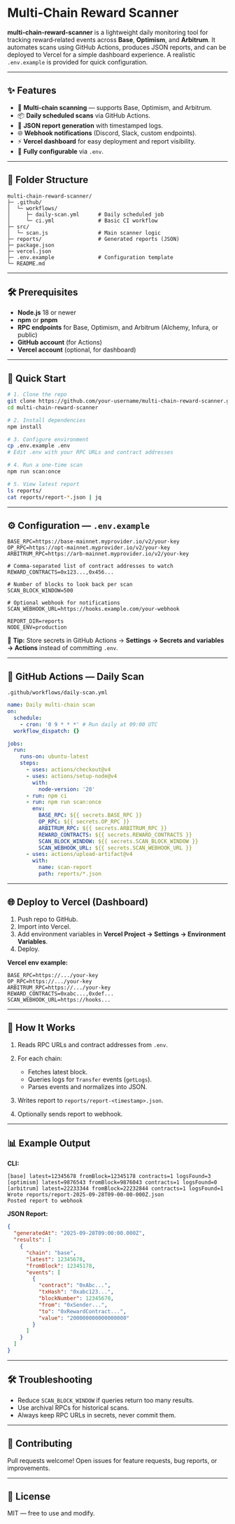 # Multi‑Chain Reward Scanner

**multi-chain-reward-scanner** is a lightweight daily monitoring tool for tracking reward‑related events across **Base**, **Optimism**, and **Arbitrum**. It automates scans using GitHub Actions, produces JSON reports, and can be deployed to Vercel for a simple dashboard experience. A realistic `.env.example` is provided for quick configuration.

---

## ✨ Features

* 🔗 **Multi‑chain scanning** — supports Base, Optimism, and Arbitrum.
* 📦 **Daily scheduled scans** via GitHub Actions.
* 📝 **JSON report generation** with timestamped logs.
* 🌐 **Webhook notifications** (Discord, Slack, custom endpoints).
* ⚡ **Vercel dashboard** for easy deployment and report visibility.
* 🔧 **Fully configurable** via `.env`.

---

## 📂 Folder Structure

```
multi-chain-reward-scanner/
├─ .github/
│  └─ workflows/
│     ├─ daily-scan.yml      # Daily scheduled job
│     └─ ci.yml              # Basic CI workflow
├─ src/
│  └─ scan.js                # Main scanner logic
├─ reports/                  # Generated reports (JSON)
├─ package.json
├─ vercel.json
├─ .env.example              # Configuration template
└─ README.md
```

---

## 🛠️ Prerequisites

* **Node.js** 18 or newer
* **npm** or **pnpm**
* **RPC endpoints** for Base, Optimism, and Arbitrum (Alchemy, Infura, or public)
* **GitHub account** (for Actions)
* **Vercel account** (optional, for dashboard)

---

## 🚀 Quick Start

```bash
# 1. Clone the repo
git clone https://github.com/your-username/multi-chain-reward-scanner.git
cd multi-chain-reward-scanner

# 2. Install dependencies
npm install

# 3. Configure environment
cp .env.example .env
# Edit .env with your RPC URLs and contract addresses

# 4. Run a one-time scan
npm run scan:once

# 5. View latest report
ls reports/
cat reports/report-*.json | jq
```

---

## ⚙️ Configuration — `.env.example`

```env
BASE_RPC=https://base-mainnet.myprovider.io/v2/your-key
OP_RPC=https://opt-mainnet.myprovider.io/v2/your-key
ARBITRUM_RPC=https://arb-mainnet.myprovider.io/v2/your-key

# Comma-separated list of contract addresses to watch
REWARD_CONTRACTS=0x123...,0x456...

# Number of blocks to look back per scan
SCAN_BLOCK_WINDOW=500

# Optional webhook for notifications
SCAN_WEBHOOK_URL=https://hooks.example.com/your-webhook

REPORT_DIR=reports
NODE_ENV=production
```

🔑 **Tip:** Store secrets in GitHub Actions → **Settings → Secrets and variables → Actions** instead of committing `.env`.

---

## 🤖 GitHub Actions — Daily Scan

`.github/workflows/daily-scan.yml`

```yaml
name: Daily multi-chain scan
on:
  schedule:
    - cron: '0 9 * * *' # Run daily at 09:00 UTC
  workflow_dispatch: {}

jobs:
  run:
    runs-on: ubuntu-latest
    steps:
      - uses: actions/checkout@v4
      - uses: actions/setup-node@v4
        with:
          node-version: '20'
      - run: npm ci
      - run: npm run scan:once
        env:
          BASE_RPC: ${{ secrets.BASE_RPC }}
          OP_RPC: ${{ secrets.OP_RPC }}
          ARBITRUM_RPC: ${{ secrets.ARBITRUM_RPC }}
          REWARD_CONTRACTS: ${{ secrets.REWARD_CONTRACTS }}
          SCAN_BLOCK_WINDOW: ${{ secrets.SCAN_BLOCK_WINDOW }}
          SCAN_WEBHOOK_URL: ${{ secrets.SCAN_WEBHOOK_URL }}
      - uses: actions/upload-artifact@v4
        with:
          name: scan-report
          path: reports/*.json
```

---

## 🌐 Deploy to Vercel (Dashboard)

1. Push repo to GitHub.
2. Import into Vercel.
3. Add environment variables in **Vercel Project → Settings → Environment Variables**.
4. Deploy.

**Vercel env example:**

```
BASE_RPC=https://.../your-key
OP_RPC=https://.../your-key
ARBITRUM_RPC=https://.../your-key
REWARD_CONTRACTS=0xabc...,0xdef...
SCAN_WEBHOOK_URL=https://hooks...
```

---

## 🧩 How It Works

1. Reads RPC URLs and contract addresses from `.env`.
2. For each chain:

   * Fetches latest block.
   * Queries logs for `Transfer` events (`getLogs`).
   * Parses events and normalizes into JSON.
3. Writes report to `reports/report-<timestamp>.json`.
4. Optionally sends report to webhook.

---

## 📊 Example Output

**CLI:**

```
[base] latest=12345678 fromBlock=12345178 contracts=1 logsFound=3
[optimism] latest=9876543 fromBlock=9876043 contracts=1 logsFound=0
[arbitrum] latest=22233344 fromBlock=22232844 contracts=1 logsFound=1
Wrote reports/report-2025-09-28T09-00-00-000Z.json
Posted report to webhook
```

**JSON Report:**

```json
{
  "generatedAt": "2025-09-28T09:00:00.000Z",
  "results": [
    {
      "chain": "base",
      "latest": 12345678,
      "fromBlock": 12345178,
      "events": [
        {
          "contract": "0xAbc...",
          "txHash": "0xabc123...",
          "blockNumber": 12345670,
          "from": "0xSender...",
          "to": "0xRewardContract...",
          "value": "200000000000000000"
        }
      ]
    }
  ]
}
```

---

## 🛠️ Troubleshooting

* Reduce `SCAN_BLOCK_WINDOW` if queries return too many results.
* Use archival RPCs for historical scans.
* Always keep RPC URLs in secrets, never commit them.

---

## 🤝 Contributing

Pull requests welcome! Open issues for feature requests, bug reports, or improvements.

---

## 📜 License

MIT — free to use and modify.
